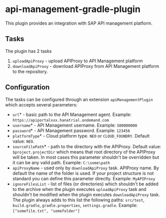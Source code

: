 # api-management-gradle-plugin
This plugin provides an integration with SAP API management platform.

## Tasks
The plugin has 2 tasks
1. `uploadApiProxy` - upload APIProxy to API Management platform
2. `downloadApiProxy` - download APIProxy from API Management platform to the repository.

## Configuration
The tasks can be configured through an extension `apiManagementPlugin` which accepts several parameters:
* `url`* - basic path to the API Management agent. Example: `https://apiportalxxx.hanatrial.ondemand.com`
* `username`* - API Management username. Example: `S00000000`
* `password`* - API Management password. Example: `123456`
* `platformType`* - Cloud platform type. `NEO` or `CLOUD_FOUNDRY`. Default value: `NEO`.
* `sourceFilePath`* - path to the directory with the APIProxy. Default value: `$project.projectDir` which means
that root directory of the APIProxy will be taken. In most cases this parameter shouldn't be overridden but it can be any valid path.
Example: `C:\some\path`
* `apiProxyName` - used only by `downloadApiProxy` task. APIProxy name. By default the name of the folder is used. If your project structure is not standard
you can define this parameter directly. Example: `MyAPIProxy`
* `ignoreFilesList` - list of files (or directories) which shouldn't be added to the archive when the plugin executes `uploadApiProxy` task and shouldn't be modified when the plugin executes `downloadApiProxy` task.
The plugin always adds to this list the following paths: `src/test`, `build.gradle`, `gradle.properties`, `settings.gradle`. Example: `["somefile.txt", "somefolder"]`